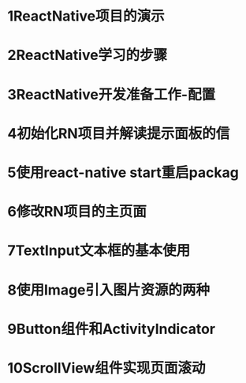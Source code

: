 # 1ReactNative项目的演示
# 2ReactNative学习的步骤
# 3ReactNative开发准备工作-配置
# 4初始化RN项目并解读提示面板的信
# 5使用react-native start重启packag
# 6修改RN项目的主页面
# 7TextInput文本框的基本使用
# 8使用Image引入图片资源的两种
# 9Button组件和ActivityIndicator
# 10ScrollView组件实现页面滚动